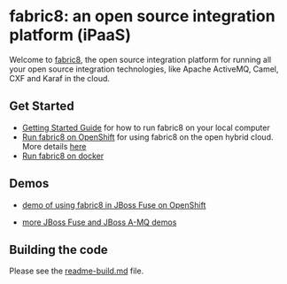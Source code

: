 fabric8: an open source integration platform (iPaaS)
====================================================

Welcome to [fabric8](http://fabric8.io/), the open source integration platform for running all your open source integration technologies, like Apache ActiveMQ, Camel, CXF and Karaf in the cloud.

Get Started
-----------

* [Getting Started Guide](http://fabric8.io/gitbook/getStarted.html) for how to run fabric8 on your local computer
* [Run fabric8 on OpenShift](https://www.openshift.com/quickstarts/jboss-fuse-61-early-access) for using fabric8 on the open hybrid cloud. More details [here](https://github.com/jboss-fuse/fuse-openshift-cartridge/blob/master/README.md)
* [Run fabric8 on docker](https://github.com/fabric8io/fabric8-docker#try-it-out)

Demos
-----

* <a href="https://vimeo.com/80625940">demo of using fabric8 in JBoss Fuse on OpenShift</a></p>
* <a href="https://vimeo.com/album/2635012">more JBoss Fuse and JBoss A-MQ demos</a>


Building the code
-----------------

Please see the [readme-build.md](readme-build.md) file.
